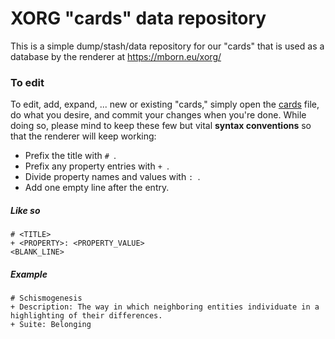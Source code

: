 # XORG "cards" data repository

This is a simple dump/stash/data repository for our "cards" that is used as a database by the renderer at https://mborn.eu/xorg/



### To edit
To edit, add, expand, ... new or existing "cards," simply open the [cards](https://github.com/XORGanon/cards/edit/main/cards) file, do what you desire, and commit your changes when you're done.
While doing so, please mind to keep these few but vital **syntax conventions** so that the renderer will keep working:

* Prefix the title with `# `.
* Prefix any property entries with `+ `.
* Divide property names and values with `: `.
* Add one empty line after the entry.

##### Like so
    # <TITLE>
    + <PROPERTY>: <PROPERTY_VALUE>
    <BLANK_LINE>

##### Example
    # Schismogenesis
    + Description: The way in which neighboring entities individuate in a highlighting of their differences.
    + Suite: Belonging




